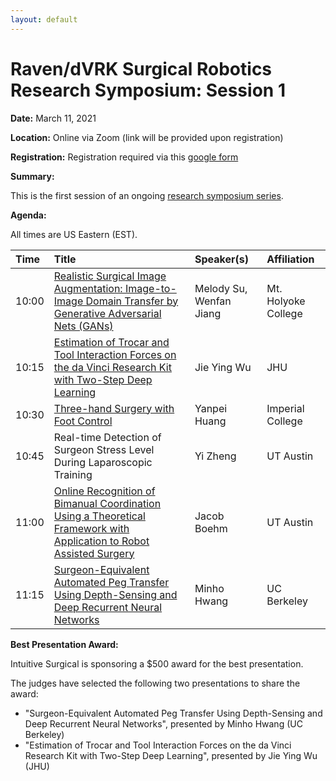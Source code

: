```yaml
---
layout: default
---
```


# Raven/dVRK Surgical Robotics Research Symposium: Session 1

**Date:**  March 11, 2021

**Location:** Online via Zoom (link will be provided upon registration)

**Registration:** Registration required via this [google form](https://docs.google.com/forms/d/e/1FAIpQLSenvKbAyixMzZewi7WOuCRFa_iODPqa5Dzs_XbN2Xm_gtXx4w/viewform?usp=sf_link)

**Summary:**

This is the first session of an ongoing [research symposium series](../crtk-2021-research-symposium.md).

**Agenda:**

All times are US Eastern (EST).

| Time  | Title        | Speaker(s)  | Affiliation|
|:------|:-------------|:------------|:--------------|
| 10:00 | [Realistic Surgical Image Augmentation: Image-to-Image Domain Transfer by Generative Adversarial Nets (GANs)](./image-augmentation.md) | Melody Su, Wenfan Jiang | Mt. Holyoke College |
| 10:15 | [Estimation of Trocar and Tool Interaction Forces on the da Vinci Research Kit with Two-Step Deep Learning](./force-estimation.md) | Jie Ying Wu | JHU |
| 10:30 | [Three-hand Surgery with Foot Control](./three-hand-surgery.md) | Yanpei Huang | Imperial College |
| 10:45 | Real-time Detection of Surgeon Stress Level During Laparoscopic Training | Yi Zheng | UT Austin |
| 11:00 | [Online Recognition of Bimanual Coordination Using a Theoretical Framework with Application to Robot Assisted Surgery](./bimanual-coordination.md) | Jacob Boehm | UT Austin |
| 11:15 | [Surgeon-Equivalent Automated Peg Transfer Using Depth-Sensing and Deep Recurrent Neural Networks](./automated-peg-transfer.md) | Minho Hwang | UC Berkeley |

**Best Presentation Award:**

Intuitive Surgical is sponsoring a $500 award for the best presentation.

The judges have selected the following two presentations to share the award:

* "Surgeon-Equivalent Automated Peg Transfer Using Depth-Sensing and Deep Recurrent Neural Networks", presented by Minho Hwang (UC Berkeley)
* "Estimation of Trocar and Tool Interaction Forces on the da Vinci Research Kit with Two-Step Deep Learning", presented by Jie Ying Wu (JHU)
